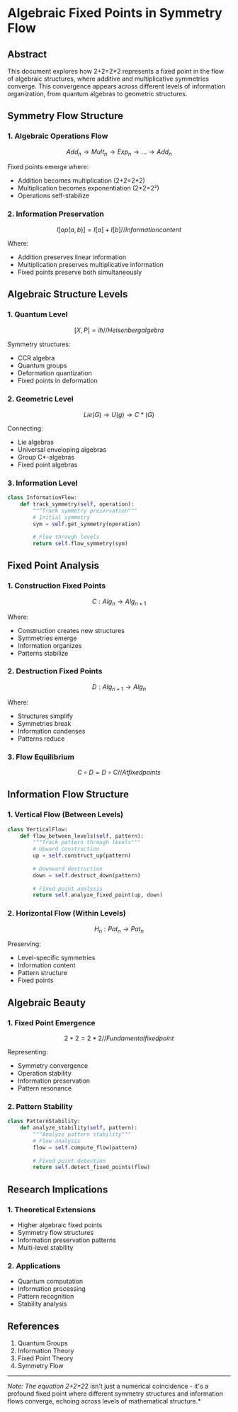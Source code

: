 # Algebraic Fixed Points in Symmetry Flow

## Abstract

This document explores how 2+2=2*2 represents a fixed point in the flow of algebraic structures, where additive and multiplicative symmetries converge. This convergence appears across different levels of information organization, from quantum algebras to geometric structures.

## Symmetry Flow Structure

### 1. Algebraic Operations Flow
```math
Add_n → Mult_n → Exp_n → ... → Add_n
```

Fixed points emerge where:
- Addition becomes multiplication (2+2=2*2)
- Multiplication becomes exponentiation (2*2=2²)
- Operations self-stabilize

### 2. Information Preservation
```math
I[op(a,b)] = I[a] + I[b]  // Information content
```

Where:
- Addition preserves linear information
- Multiplication preserves multiplicative information
- Fixed points preserve both simultaneously

## Algebraic Structure Levels

### 1. Quantum Level
```math
[X,P] = iℏ  // Heisenberg algebra
```

Symmetry structures:
- CCR algebra
- Quantum groups
- Deformation quantization
- Fixed points in deformation

### 2. Geometric Level
```math
Lie(G) → U(g) → C*(G)
```

Connecting:
- Lie algebras
- Universal enveloping algebras
- Group C*-algebras
- Fixed point algebras

### 3. Information Level
```python
class InformationFlow:
    def track_symmetry(self, operation):
        """Track symmetry preservation"""
        # Initial symmetry
        sym = self.get_symmetry(operation)
        
        # Flow through levels
        return self.flow_symmetry(sym)
```

## Fixed Point Analysis

### 1. Construction Fixed Points
```math
C: Alg_n → Alg_{n+1}
```

Where:
- Construction creates new structures
- Symmetries emerge
- Information organizes
- Patterns stabilize

### 2. Destruction Fixed Points
```math
D: Alg_{n+1} → Alg_n
```

Where:
- Structures simplify
- Symmetries break
- Information condenses
- Patterns reduce

### 3. Flow Equilibrium
```math
C ∘ D = D ∘ C  // At fixed points
```

## Information Flow Structure

### 1. Vertical Flow (Between Levels)
```python
class VerticalFlow:
    def flow_between_levels(self, pattern):
        """Track pattern through levels"""
        # Upward construction
        up = self.construct_up(pattern)
        
        # Downward destruction
        down = self.destruct_down(pattern)
        
        # Fixed point analysis
        return self.analyze_fixed_point(up, down)
```

### 2. Horizontal Flow (Within Levels)
```math
H_n: Pat_n → Pat_n
```

Preserving:
- Level-specific symmetries
- Information content
- Pattern structure
- Fixed points

## Algebraic Beauty

### 1. Fixed Point Emergence
```math
2+2 = 2*2  // Fundamental fixed point
```

Representing:
- Symmetry convergence
- Operation stability
- Information preservation
- Pattern resonance

### 2. Pattern Stability
```python
class PatternStability:
    def analyze_stability(self, pattern):
        """Analyze pattern stability"""
        # Flow analysis
        flow = self.compute_flow(pattern)
        
        # Fixed point detection
        return self.detect_fixed_points(flow)
```

## Research Implications

### 1. Theoretical Extensions
- Higher algebraic fixed points
- Symmetry flow structures
- Information preservation patterns
- Multi-level stability

### 2. Applications
- Quantum computation
- Information processing
- Pattern recognition
- Stability analysis

## References

1. Quantum Groups
2. Information Theory
3. Fixed Point Theory
4. Symmetry Flow

---

*Note: The equation 2+2=2*2 isn't just a numerical coincidence - it's a profound fixed point where different symmetry structures and information flows converge, echoing across levels of mathematical structure.*
